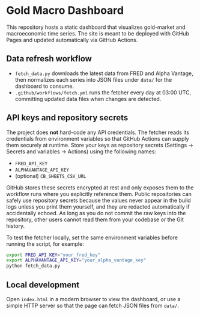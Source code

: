# Gold Macro Dashboard

This repository hosts a static dashboard that visualizes gold-market and macroeconomic time series. The site is meant to be deployed with GitHub Pages and updated automatically via GitHub Actions.

## Data refresh workflow

- `fetch_data.py` downloads the latest data from FRED and Alpha Vantage, then normalizes each series into JSON files under `data/` for the dashboard to consume.
- `.github/workflows/fetch.yml` runs the fetcher every day at 03:00 UTC, committing updated data files when changes are detected.

## API keys and repository secrets

The project does **not** hard-code any API credentials. The fetcher reads its credentials from environment variables so that GitHub Actions can supply them securely at runtime. Store your keys as repository secrets (Settings → Secrets and variables → Actions) using the following names:

- `FRED_API_KEY`
- `ALPHAVANTAGE_API_KEY`
- (optional) `CB_SHEETS_CSV_URL`

GitHub stores these secrets encrypted at rest and only exposes them to the workflow runs where you explicitly reference them. Public repositories can safely use repository secrets because the values never appear in the build logs unless you print them yourself, and they are redacted automatically if accidentally echoed. As long as you do not commit the raw keys into the repository, other users cannot read them from your codebase or the Git history.

To test the fetcher locally, set the same environment variables before running the script, for example:

```bash
export FRED_API_KEY="your_fred_key"
export ALPHAVANTAGE_API_KEY="your_alpha_vantage_key"
python fetch_data.py
```

## Local development

Open `index.html` in a modern browser to view the dashboard, or use a simple HTTP server so that the page can fetch JSON files from `data/`.
